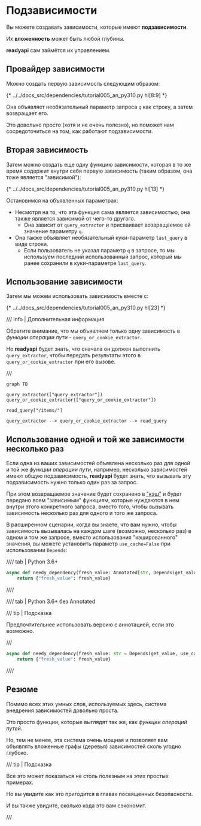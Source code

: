 # Подзависимости

Вы можете создавать зависимости, которые имеют **подзависимости**.

Их **вложенность** может быть любой глубины.

**readyapi** сам займётся их управлением.

## Провайдер зависимости

Можно создать первую зависимость следующим образом:

{* ../../docs_src/dependencies/tutorial005_an_py310.py hl[8:9] *}

Она объявляет необязательный параметр запроса `q` как строку, а затем возвращает его.

Это довольно просто (хотя и не очень полезно), но поможет нам сосредоточиться на том, как работают подзависимости.

## Вторая зависимость

Затем можно создать еще одну функцию зависимости, которая в то же время содержит внутри себя первую зависимость (таким образом, она тоже является "зависимой"):

{* ../../docs_src/dependencies/tutorial005_an_py310.py hl[13] *}

Остановимся на объявленных параметрах:

* Несмотря на то, что эта функция сама является зависимостью, она также является зависимой от чего-то другого.
    * Она зависит от `query_extractor` и присваивает возвращаемое ей значение параметру `q`.
* Она также объявляет необязательный куки-параметр `last_query` в виде строки.
    * Если пользователь не указал параметр `q` в запросе, то мы используем последний использованный запрос, который мы ранее сохранили в куки-параметре `last_query`.

## Использование зависимости

Затем мы можем использовать зависимость вместе с:

{* ../../docs_src/dependencies/tutorial005_an_py310.py hl[23] *}

/// info | Дополнительная информация

Обратите внимание, что мы объявляем только одну зависимость в *функции операции пути* - `query_or_cookie_extractor`.

Но **readyapi** будет знать, что сначала он должен выполнить `query_extractor`, чтобы передать результаты этого в `query_or_cookie_extractor` при его вызове.

///

```mermaid
graph TB

query_extractor(["query_extractor"])
query_or_cookie_extractor(["query_or_cookie_extractor"])

read_query["/items/"]

query_extractor --> query_or_cookie_extractor --> read_query
```

## Использование одной и той же зависимости несколько раз

Если одна из ваших зависимостей объявлена несколько раз для одной и той же *функции операции пути*, например, несколько зависимостей имеют общую подзависимость, **readyapi** будет знать, что вызывать эту подзависимость нужно только один раз за запрос.

При этом возвращаемое значение будет сохранено в <abbr title="Система для хранения значений, сгенерированных компьютером, для их повторного использования вместо повторного вычисления.">"кэш"</abbr> и будет передано всем "зависимым" функциям, которые нуждаются в нем внутри этого конкретного запроса, вместо того, чтобы вызывать зависимость несколько раз для одного и того же запроса.

В расширенном сценарии, когда вы знаете, что вам нужно, чтобы зависимость вызывалась на каждом шаге (возможно, несколько раз) в одном и том же запросе, вместо использования "кэшированного" значения, вы можете установить параметр `use_cache=False` при использовании `Depends`:

//// tab | Python 3.6+

```Python hl_lines="1"
async def needy_dependency(fresh_value: Annotated[str, Depends(get_value, use_cache=False)]):
    return {"fresh_value": fresh_value}
```

////

//// tab | Python 3.6+ без Annotated

/// tip | Подсказка

Предпочтительнее использовать версию с аннотацией, если это возможно.

///

```Python hl_lines="1"
async def needy_dependency(fresh_value: str = Depends(get_value, use_cache=False)):
    return {"fresh_value": fresh_value}
```

////

## Резюме

Помимо всех этих умных слов, используемых здесь, система внедрения зависимостей довольно проста.

Это просто функции, которые выглядят так же, как *функции операций путей*.

Но, тем не менее, эта система очень мощная и позволяет вам объявлять вложенные графы (деревья) зависимостей сколь угодно глубоко.

/// tip | Подсказка

Все это может показаться не столь полезным на этих простых примерах.

Но вы увидите как это пригодится в главах посвященных безопасности.

И вы также увидите, сколько кода это вам сэкономит.

///
